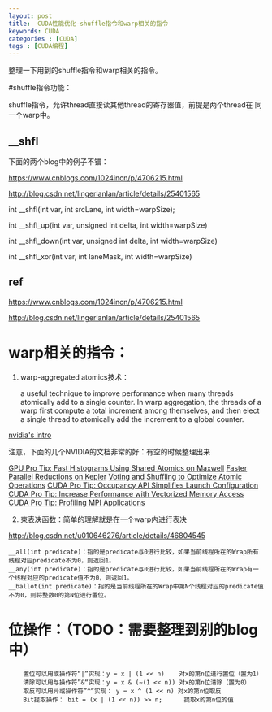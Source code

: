 ```yaml
---
layout: post
title:  CUDA性能优化-shuffle指令和warp相关的指令
keywords: CUDA
categories : [CUDA]
tags : [CUDA编程]
---
```


整理一下用到的shuffle指令和warp相关的指令。

#shuffle指令功能：

shuffle指令，允许thread直接读其他thread的寄存器值，前提是两个thread在 同一个warp中。


## __shfl

下面的两个blog中的例子不错：

https://www.cnblogs.com/1024incn/p/4706215.html

http://blog.csdn.net/lingerlanlan/article/details/25401565


int __shfl(int var, int srcLane, int width=warpSize);

int __shfl_up(int var, unsigned int delta, int width=warpSize)

int __shfl_down(int var, unsigned int delta, int width=warpSize)

int __shfl_xor(int var, int laneMask, int width=warpSize)


## ref

https://www.cnblogs.com/1024incn/p/4706215.html

http://blog.csdn.net/lingerlanlan/article/details/25401565


# warp相关的指令：


1. warp-aggregated atomics技术：

    a useful technique to improve performance when many threads atomically add to a single counter. In warp aggregation, the threads of a warp first compute a total increment among themselves, and then elect a single thread to atomically add the increment to a global counter. 

[nvidia's intro](https://devblogs.nvidia.com/cuda-pro-tip-optimized-filtering-warp-aggregated-atomics/)


注意，下面的几个NVIDIA的文档非常的好：有空的时候整理出来

[GPU Pro Tip: Fast Histograms Using Shared Atomics on Maxwell](https://devblogs.nvidia.com/gpu-pro-tip-fast-histograms-using-shared-atomics-maxwell/)
[Faster Parallel Reductions on Kepler](https://devblogs.nvidia.com/faster-parallel-reductions-kepler/)
[Voting and Shuffling to Optimize Atomic Operations](https://devblogs.nvidia.com/voting-and-shuffling-optimize-atomic-operations/)
[CUDA Pro Tip: Occupancy API Simplifies Launch Configuration](https://devblogs.nvidia.com/cuda-pro-tip-occupancy-api-simplifies-launch-configuration/)
[CUDA Pro Tip: Increase Performance with Vectorized Memory Access](https://devblogs.nvidia.com/cuda-pro-tip-increase-performance-with-vectorized-memory-access/)
[CUDA Pro Tip: Profiling MPI Applications](https://devblogs.nvidia.com/cuda-pro-tip-profiling-mpi-applications/)


2. 束表决函数：简单的理解就是在一个warp内进行表决

http://blog.csdn.net/u010646276/article/details/46804545

    __all(int predicate)：指的是predicate与0进行比较，如果当前线程所在的Wrap所有线程对应predicate不为0，则返回1。
    __any(int predicate)：指的是predicate与0进行比较，如果当前线程所在的Wrap有一个线程对应的predicate值不为0，则返回1。
    __ballot(int predicate)：指的是当前线程所在的Wrap中第N个线程对应的predicate值不为0，则将整数0的第N位进行置位。


# 位操作：（TODO：需要整理到别的blog中）

        置位可以用或操作符“|”实现：y = x | (1 << n)    对x的第n位进行置位（置为1）
        清除可以用与操作符”&“实现：y = x & (~(1 << n)) 对x的第n位清除（置为0）
        取反可以用异或操作符”^“实现： y = x ^ (1 << n) 对x的第n位取反
        Bit提取操作： bit = (x | (1 << n)) >> n;      提取x的第n位的值
